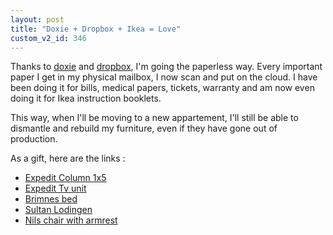```yaml
---
layout: post
title: "Doxie + Dropbox + Ikea = Love"
custom_v2_id: 346
---
```


Thanks to [doxie](http://getdoxie.com/) and
[dropbox](http://www.dropbox.com/), I'm going the paperless way. Every
important paper I get in my physical mailbox, I now scan and put on the cloud.
I have been doing it for bills, medical papers, tickets, warranty and am now
even doing it for Ikea instruction booklets.

This way, when I'll be moving to a new appartement, I'll still be able to
dismantle and rebuild my furniture, even if they have gone out of production.

As a gift, here are the links :

  * [Expedit Column 1x5](https://www.dropbox.com/s/xdv1u9dk80488ly/Ikea%20-%20Colonne%20Expedit.pdf)
  * [Expedit Tv unit](https://www.dropbox.com/s/x3c6sm31xpbnijf/Ikea%20-%20Meuble%20t%C3%A9l%C3%A9%20Expedit.pdf)
  * [Brimnes bed](https://www.dropbox.com/s/9ja1n497x9h186a/Ikea%20-%20Lit%20Brimnes.pdf)
  * [Sultan Lodingen](https://www.dropbox.com/s/f7l5kw5ox6q45pi/Sommier%20Ikea%20Sultan%20Lodingen%20Booklet.pdf)
  * [Nils chair with armrest](https://www.dropbox.com/s/3agihtb9akad7vm/Ikea%20-%20Fauteuil%20Nils.pdf)

